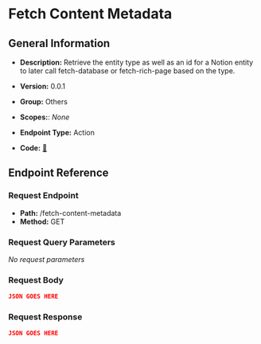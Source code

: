 # Fetch Content Metadata

## General Information

- **Description:** Retrieve the entity type as well as an id for a Notion entity to later call
fetch-database or fetch-rich-page based on the type.

- **Version:** 0.0.1
- **Group:** Others
- **Scopes:**: _None_
- **Endpoint Type:** Action
- **Code:** [🔗](https://github.com/NangoHQ/integration-templates/tree/main/integrations/notion/actions/fetch-content-metadata.ts)

## Endpoint Reference

### Request Endpoint

- **Path:** /fetch-content-metadata
- **Method:** GET

### Request Query Parameters

_No request parameters_

### Request Body

```json
JSON GOES HERE
```

### Request Response

```json
JSON GOES HERE
```
